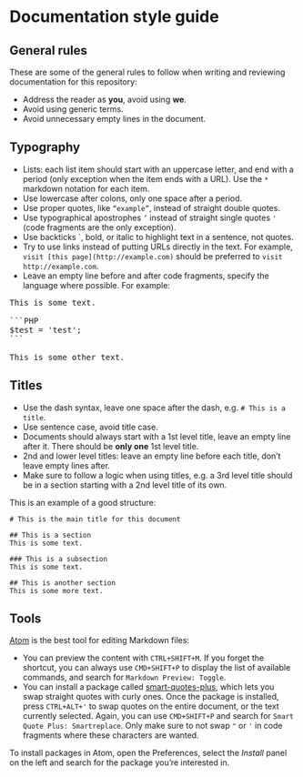 # Documentation style guide

## General rules
These are some of the general rules to follow when writing and reviewing documentation for this repository:
* Address the reader as **you**, avoid using **we**.
* Avoid using generic terms.
* Avoid unnecessary empty lines in the document.

## Typography
* Lists: each list item should start with an uppercase letter, and end with a period (only exception when the item ends with a URL). Use the `*` markdown notation for each item.
* Use lowercase after colons, only one space after a period.
* Use proper quotes, like `“example”`, instead of straight double quotes.
* Use typographical apostrophes `’` instead of straight single quotes `'` (code fragments are the only exception).
* Use backticks `, bold, or italic to highlight text in a sentence, not quotes.
* Try to use links instead of putting URLs directly in the text. For example, `visit [this page](http://example.com)` should be preferred to `visit http://example.com`.
* Leave an empty line before and after code fragments, specify the language where possible. For example:

<pre>
This is some text.

```PHP
$test = 'test';
```

This is some other text.
</pre>

## Titles
* Use the dash syntax, leave one space after the dash, e.g. `# This is a title`.
* Use sentence case, avoid title case.
* Documents should always start with a 1st level title, leave an empty line after it. There should be **only one** 1st level title.
* 2nd and lower level titles: leave an empty line before each title, don’t leave empty lines after.
* Make sure to follow a logic when using titles, e.g. a 3rd level title should be in a section starting with a 2nd level title of its own.

This is an example of a good structure:

```
# This is the main title for this document

## This is a section
This is some text.

### This is a subsection
This is some text.

## This is another section
This is some more text.
```

## Tools
[Atom](https://atom.io/) is the best tool for editing Markdown files:
* You can preview the content with `CTRL+SHIFT+M`. If you forget the shortcut, you can always use `CMD+SHIFT+P` to display the list of available commands, and search for `Markdown Preview: Toggle`.
* You can install a package called [smart-quotes-plus](https://atom.io/packages/smart-quotes-plus), which lets you swap straight quotes with curly ones. Once the package is installed, press `CTRL+ALT+'` to swap quotes on the entire document, or the text currently selected. Again, you can use `CMD+SHIFT+P` and search for `Smart Quote Plus: Smartreplace`. Only make sure to not swap `"` or `'` in code fragments where these characters are wanted.

To install packages in Atom, open the Preferences, select the *Install* panel on the left and search for the package you’re interested in.
